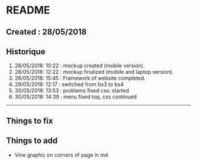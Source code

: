 # README
Created : 28/05/2018
----------------------------------------
## Historique
1. 28/05/2018: 10:22 : mockup created (mobile version).
1. 28/05/2018: 12:22 : mockup finalized (mobile and laptop version).
1. 28/05/2018: 15:45 : Framework of website completed.
1. 29/05/2018: 12:17 : switched from bs3 to bs4
1. 30/05/2018: 13:53 : problems fixed css: started
1. 30/05/2018: 14:39 : menu fixed top, css continued
-----------------------------------------
## Things to fix

## Things to add
* Vine graphic on corners of page in md
